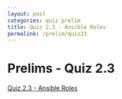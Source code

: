 ```yaml
---
layout: post
categories: quiz prelim
title: Quiz 2.3 - Ansible Roles
permalink: /prelim/quiz23
---
```

# Prelims - Quiz 2.3

<p> <a href="https://github.com/jesmatienzo-tip/sysad2-12021/tree/quiz23"> Quiz 2.3 - Ansible Roles </a> </p>

```

```




